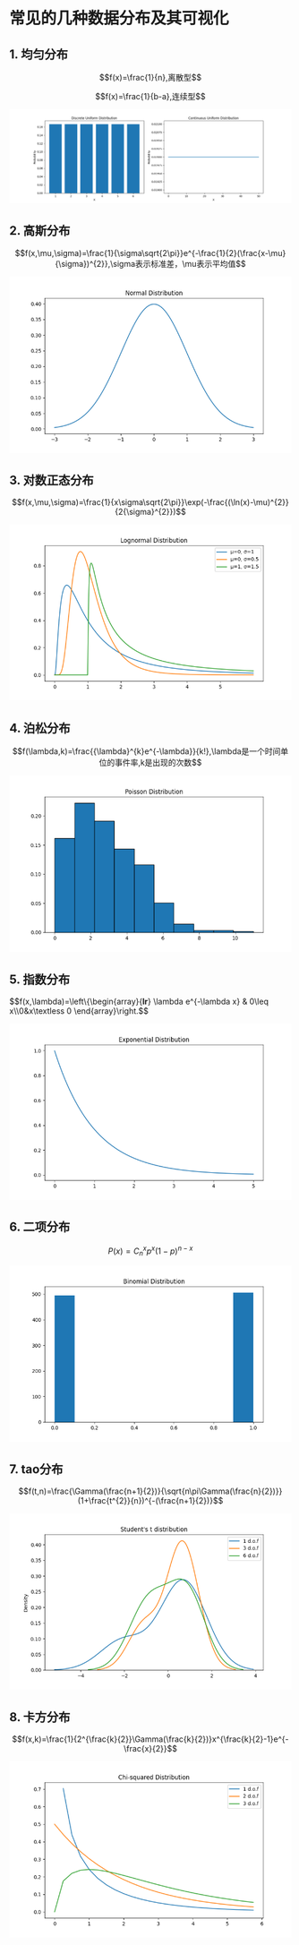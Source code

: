 # 常见的几种数据分布及其可视化

## 1. 均匀分布

$$f(x)=\frac{1}{n},离散型$$

$$f(x)=\frac{1}{b-a},连续型$$

![avator](./pic/uniform_distribution.png)

## 2. 高斯分布

$$f(x,\mu,\sigma)=\frac{1}{\sigma\sqrt{2\pi}}e^{-\frac{1}{2}(\frac{x-\mu}{\sigma})^{2}},\sigma表示标准差，\mu表示平均值$$

![avator](./pic/gaussian_distribution.png)

## 3. 对数正态分布

$$f(x,\mu,\sigma)=\frac{1}{x\sigma\sqrt{2\pi}}\exp(-\frac{(\ln(x)-\mu)^{2}}{2{\sigma}^{2}})$$

![avator](./pic/log_normal_distribution.png)

## 4. 泊松分布

$$f(\lambda,k)=\frac{{\lambda}^{k}e^{-\lambda}}{k!},\lambda是一个时间单位的事件率,k是出现的次数$$

![avator](./pic/poisson_distribution.png)

## 5. 指数分布

$$f(x,\lambda)=\left\\{\begin{array}{**lr**} \lambda e^{-\lambda x} & 0\leq x\\\\0&x\textless 0 \end{array}\right.$$

![avator](./pic/exponent_distribution.png)

## 6. 二项分布

$$P(x)=C^{x}_{n}p^{x}(1-p)^{n-x}$$

![avator](./pic/binomial_distribution.png)

## 7. tao分布

$$f(t,n)=\frac{\Gamma(\frac{n+1}{2})}{\sqrt{n\pi\Gamma(\frac{n}{2})}}(1+\frac{t^{2}}{n})^{-(\frac{n+1}{2})}$$

![avator](./pic/tau_distribution.png)

## 8. 卡方分布

$$f(x,k)=\frac{1}{2^{\frac{k}{2}}\Gamma(\frac{k}{2})}x^{\frac{k}{2}-1}e^{-\frac{x}{2}}$$

![avator](./pic/cardinal_distribution.png)



